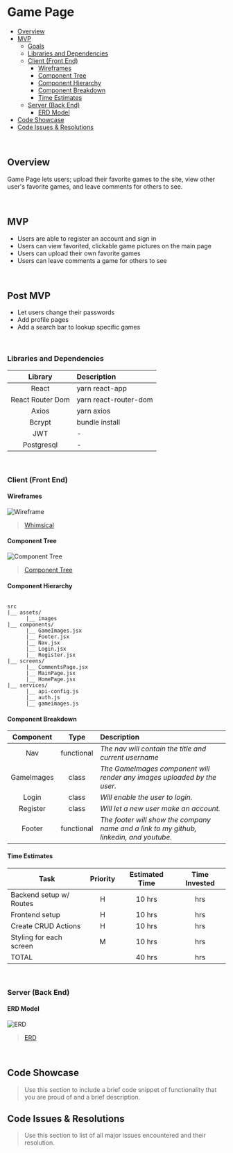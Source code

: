 # Game Page

- [Overview](#overview)
- [MVP](#mvp)
  - [Goals](#goals) 
  - [Libraries and Dependencies](#libraries-and-dependencies)
  - [Client (Front End)](#client-front-end)
    - [Wireframes](#wireframes)
    - [Component Tree](#component-tree)
    - [Component Hierarchy](#component-hierarchy)
    - [Component Breakdown](#component-breakdown)
    - [Time Estimates](#time-estimates)
  - [Server (Back End)](#server-back-end)
    - [ERD Model](#erd-model)
- [Code Showcase](#code-showcase)
- [Code Issues & Resolutions](#code-issues--resolutions)

<br>

## Overview

Game Page lets users; upload their favorite games to the site, view other user's favorite games, and leave comments for others to see.

<br>

## MVP

- Users are able to register an account and sign in
- Users can view favorited, clickable game pictures on the main page
- Users can upload their own favorite games
- Users can leave comments a game for others to see

<br>

## Post MVP

- Let users change their passwords
- Add profile pages
- Add a search bar to lookup specific games

<br>

### Libraries and Dependencies

|     Library      | Description                                |
| :--------------: | :----------------------------------------- |
|      React       | yarn react-app |
|   React Router Dom   | yarn react-router-dom |
| Axios | yarn axios |
|     Bcrypt      | bundle install |
|  JWT  | - |
|  Postgresql  | - |


<br>

### Client (Front End)

#### Wireframes

<img src="https://github.com/Obsidian609/tobecontinued/blob/main/assets/Screenshot (35).png" alt="Wireframe">

> <a href="https://whimsical.com/V6dYWhoD8YpwsHFnkWB14N">Whimsical</a>

#### Component Tree

<img src="https://github.com/Obsidian609/tobecontinued/blob/main/assets/Screenshot (38).png" alt="Component Tree">

> <a href="https://whimsical.com/DdqVP7k6gXAFa19fttDLqT">Component Tree</a>

#### Component Hierarchy

``` structure

src
|__ assets/
      |__ images
|__ components/
      |__ GameImages.jsx
      |__ Footer.jsx
      |__ Nav.jsx
      |__ Login.jsx
      |__ Register.jsx
|__ screens/
      |__ CommentsPage.jsx
      |__ MainPage.jsx
      |__ HomePage.jsx
|__ services/
      |__ api-config.js
      |__ auth.js
      |__ gameimages.js
```

#### Component Breakdown

|  Component   |    Type    | Description                                                      |
| :----------: | :--------: | :--------------------------------------------------------------- |
|    Nav    | functional | _The nav will contain the title and current username_               |
|  GameImages  | class | _The GameImages component will render any images uploaded by the user._       |
|   Login    |   class    | _Will enable the user to login._      |
| Register | class | _Will let a new user make an account._                 |
|    Footer    | functional | _The footer will show the company name and a link to my github, linkedin, and youtube._ |

#### Time Estimates

| Task                | Priority | Estimated Time | Time Invested |
| ------------------- | :------: | :------------: | :-----------: |
| Backend setup w/ Routes    |    H     |     10 hrs      |      hrs     |
| Frontend setup |    H     |     10 hrs      |      hrs     |
| Create CRUD Actions |    H     |     10 hrs      |      hrs     |
| Styling for each screen |    M     |     10 hrs      |      hrs     |
| TOTAL               |          |     40 hrs      |      hrs     |

<br>

### Server (Back End)

#### ERD Model

<img src="https://github.com/Obsidian609/tobecontinued/blob/main/assets/Screenshot (39).png" alt="ERD">

> <a href="https://drive.google.com/file/d/1objnch9mzVW8NMZ6QdCJhyT3PN8D8hqY/view?usp=sharing">ERD</a>

<br>

## Code Showcase

> Use this section to include a brief code snippet of functionality that you are proud of and a brief description.

## Code Issues & Resolutions

> Use this section to list of all major issues encountered and their resolution.
                